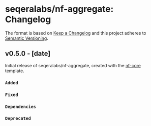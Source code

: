 # seqeralabs/nf-aggregate: Changelog

The format is based on [Keep a Changelog](https://keepachangelog.com/en/1.0.0/)
and this project adheres to [Semantic Versioning](https://semver.org/spec/v2.0.0.html).

## v0.5.0 - [date]

Initial release of seqeralabs/nf-aggregate, created with the [nf-core](https://nf-co.re/) template.

### `Added`

### `Fixed`

### `Dependencies`

### `Deprecated`
